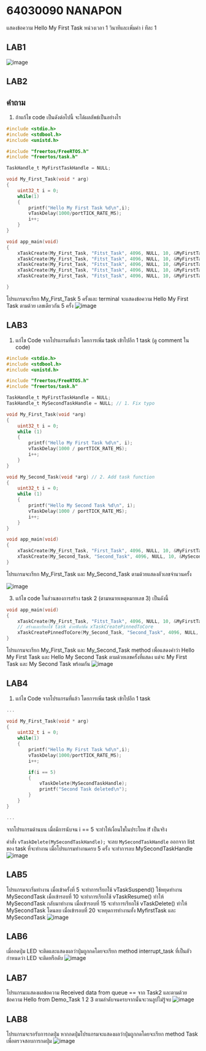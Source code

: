 # 64030090 NANAPON

แสดงข้อความ Hello My First Task หน่วงเวลา 1 วินาทีและเพิ่มค่า i ทีละ 1
## LAB1
![image](https://github.com/Nanapon2002/ESP32-FreeRTOS-Intro/assets/115066356/5b473c01-310f-4ea1-ace3-5fcdabdfdfcb)


## LAB2
## คำถาม 
1. ถ้าแก้ไข code เป็นดังต่อไปนี้ จะได้ผลลัพธ์เป็นอย่างไร

```c
#include <stdio.h>
#include <stdbool.h>
#include <unistd.h>

#include "freertos/FreeRTOS.h"
#include "freertos/task.h"

TaskHandle_t MyFirstTaskHandle = NULL;

void My_First_Task(void * arg)
{
	uint32_t i = 0;
	while(1)
	{
		printf("Hello My First Task %d\n",i);
		vTaskDelay(1000/portTICK_RATE_MS);
		i++;
	}
}

void app_main(void)
{
	xTaskCreate(My_First_Task, "Fitst_Task", 4096, NULL, 10, &MyFirstTaskHandle);
	xTaskCreate(My_First_Task, "Fitst_Task", 4096, NULL, 10, &MyFirstTaskHandle);
	xTaskCreate(My_First_Task, "Fitst_Task", 4096, NULL, 10, &MyFirstTaskHandle);
	xTaskCreate(My_First_Task, "Fitst_Task", 4096, NULL, 10, &MyFirstTaskHandle);
	xTaskCreate(My_First_Task, "Fitst_Task", 4096, NULL, 10, &MyFirstTaskHandle);

}

```
โปรแกรมจะเรียก My_First_Task 5 ครั้งและ terminal จะแสดงข้อความ Hello My First Task ตามด้วย เลขเดียวกัน 5 ครั้ง
![image](https://github.com/Nanapon2002/ESP32-FreeRTOS-Intro/assets/115066356/f376ef37-ce01-4827-bbeb-e11edb4b6fed)

## LAB3
1. แก่ไข Code จากโปรแกรมที่แล้ว โดยการเพิ่ม task เข้าไปอีก 1 task (ดู comment ใน code)
```c
#include <stdio.h>
#include <stdbool.h>
#include <unistd.h>

#include "freertos/FreeRTOS.h"
#include "freertos/task.h"

TaskHandle_t MyFirstTaskHandle = NULL;
TaskHandle_t MySecondTaskHandle = NULL; // 1. Fix typo

void My_First_Task(void *arg)
{
    uint32_t i = 0;
    while (1)
    {
        printf("Hello My First Task %d\n", i);
        vTaskDelay(1000 / portTICK_RATE_MS);
        i++;
    }
}

void My_Second_Task(void *arg) // 2. Add task function
{
    uint32_t i = 0;
    while (1)
    {
        printf("Hello My Second Task %d\n", i);
        vTaskDelay(1000 / portTICK_RATE_MS);
        i++;
    }
}

void app_main(void)
{
    xTaskCreate(My_First_Task, "First_Task", 4096, NULL, 10, &MyFirstTaskHandle);
    xTaskCreate(My_Second_Task, "Second_Task", 4096, NULL, 10, &MySecondTaskHandle); // 3. Create task for My_Second_Task
}

```
โปรแกรมจะเรียก My_First_Task และ My_Second_Task ตามด้วยแสดงตัวเลขจำนวนครั้ง

![image](https://github.com/Nanapon2002/ESP32-FreeRTOS-Intro/assets/115066356/f283195a-e3d5-4da7-9fc9-b60dafba78f4)

3.  แก้ไข code ในส่วนของการสร้าง task 2 (ตามหมายเหตุหมายเลข 3) เป็นดังนี้

```c
void app_main(void)
{
	xTaskCreate(My_First_Task, "Fitst_Task", 4096, NULL, 10, &MyFirstTaskHandle);
	// สร้างและเรียกใช้ task ด้วยฟังก์ชัน xTaskCreatePinnedToCore
	xTaskCreatePinnedToCore(My_Second_Task, "Second_Task", 4096, NULL, 10, &MySeconeTaskHandle, 1);
}
```
โปรแกรมจะเรียก My_First_Task และ My_Second_Task method เพื่อแสดงคำว่า Hello My First Task และ Hello My Second Task ตามด้วยเลขครั้งที่แสดง
แต่จะ My First Task และ My Second Task พร้อมกัน
![image](https://github.com/Nanapon2002/ESP32-FreeRTOS-Intro/assets/115066356/b30f84b4-f9f9-4da1-b374-5a1777f230ed)



## LAB4
1. แก่ไข Code จากโปรแกรมที่แล้ว โดยการเพิ่ม task เข้าไปอีก 1 task

```c
...

void My_First_Task(void * arg)
{
	uint32_t i = 0;
	while(1)
	{
		printf("Hello My First Task %d\n",i);
		vTaskDelay(1000/portTICK_RATE_MS);
		i++;

		if(i == 5)
		{
			vTaskDelete(MySecondTaskHandle);
			printf("Second Task deleted\n");
		}
	}
}

...
```

จากโปรแกรมด้านบน เมื่อมีการนับจน i == 5 จะทำให้เงื่อนไขในประโยค if เป็นจริง

คำสั่ง `vTaskDelete(MySecondTaskHandle);` จะลบ `MySecondTaskHandle` ออกจาก list ของ task ที่จะทำงาน
เมื่อโปรแกรมทำงานครบ 5 ครั้ง จะทำการลบ MySecondTaskHandle
![image](https://github.com/JASDA0000/ESP32-FreeRTOS-Intro/assets/103983336/1fb995c6-1c20-463c-aa2c-69a0a76e38fb)
## LAB5
โปรแกรมจะเริ่มทำงาน เมื่อเข้าครั้งที่ 5 จะทำการเรียกใช้ vTaskSuspend() ใช้หยุดทำงาน MySecondTask เมื่อเข้ารอบที่ 10 จะทำการเรียกใช้ vTaskResume() ทำให้ MySecondTask กลับมาทำงาน 
เมื่อเข้ารอบที่ 15 จะทำการเรียกใช้ vTaskDelete() ทำให้ MySecondTask โดนลบ เมื่อเข้ารอบที่ 20 จะหยุดการทำงานทั้ง MyfirstTask และ MySecondTask
![image](https://github.com/JASDA0000/ESP32-FreeRTOS-Intro/assets/103983336/94db75de-3ebf-414b-bc93-ecd15714c8ed)
## LAB6
เมื่อกดปุ่ม LED จะติดและแสดงผลว่าปุ่มถูกกดโดยจะเรียก method interrupt_task ที่เป็นตัวกำหนดว่า LED จะติดหรือดับ
![image](https://github.com/JASDA0000/ESP32-FreeRTOS-Intro/assets/103983336/6ffe2ea8-d084-4a0e-8706-2c4e8729c484)
## LAB7
โปรแกรมะแสดงผลข้อความ Received data from queue == จาก Task2 และตามด้วยข้อความ Hello from Demo_Task 1 2 3 ตามลำดับจนครบจากนั้นจะวนลูปไม่รู้จบ
![image](https://github.com/JASDA0000/ESP32-FreeRTOS-Intro/assets/103983336/c75c0b98-fa9e-4511-b0ef-f7a8a74d2505)
## LAB8
โปรแกรมจะรอรับการกดปุ่ม หากกดปุ่มโปรแกรมจะแสดงผลว่าปุ่มถูกกดโดยจะเรียก method Task เพื่อตรวจสอบการกดปุ่ม
![image](https://github.com/JASDA0000/ESP32-FreeRTOS-Intro/assets/103983336/bc9f7acd-30e4-43b9-b3a9-86c5468a6647)
